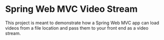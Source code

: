 # Spring Web MVC Video Stream

This project is meant to demonstrate how a Spring Web MVC app can load videos from a file location and pass them to your front end as a video stream.
